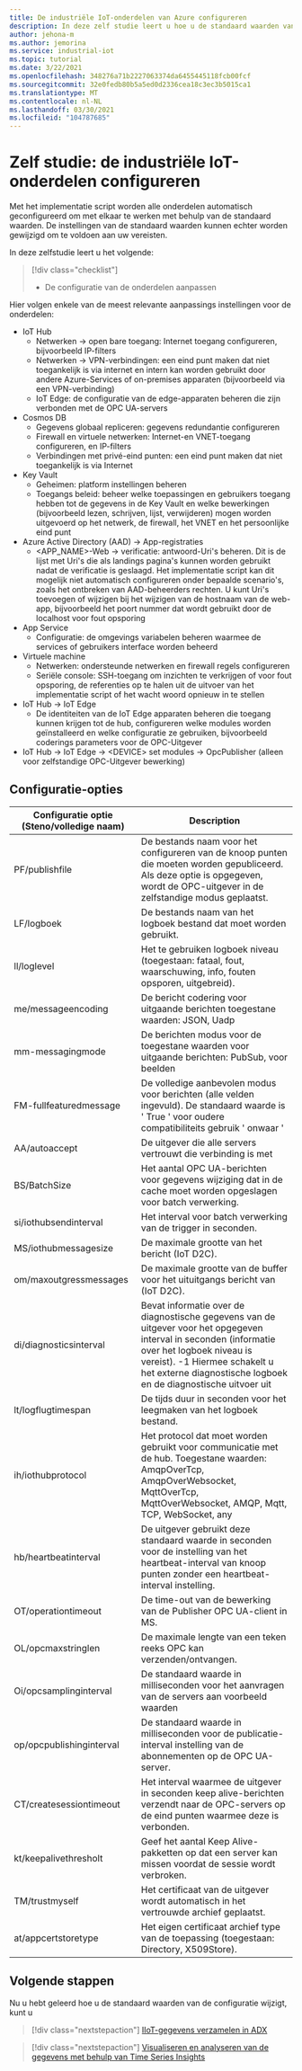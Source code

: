 ```yaml
---
title: De industriële IoT-onderdelen van Azure configureren
description: In deze zelf studie leert u hoe u de standaard waarden van de configuratie kunt wijzigen.
author: jehona-m
ms.author: jemorina
ms.service: industrial-iot
ms.topic: tutorial
ms.date: 3/22/2021
ms.openlocfilehash: 348276a71b2227063374da6455445118fcb00fcf
ms.sourcegitcommit: 32e0fedb80b5a5ed0d2336cea18c3ec3b5015ca1
ms.translationtype: MT
ms.contentlocale: nl-NL
ms.lasthandoff: 03/30/2021
ms.locfileid: "104787685"
---
```

# <a name="tutorial-configure-the-industrial-iot-components"></a>Zelf studie: de industriële IoT-onderdelen configureren

Met het implementatie script worden alle onderdelen automatisch geconfigureerd om met elkaar te werken met behulp van de standaard waarden. De instellingen van de standaard waarden kunnen echter worden gewijzigd om te voldoen aan uw vereisten.

In deze zelfstudie leert u het volgende:

> [!div class="checklist"]
> * De configuratie van de onderdelen aanpassen


Hier volgen enkele van de meest relevante aanpassings instellingen voor de onderdelen:
* IoT Hub
    * Netwerken → open bare toegang: Internet toegang configureren, bijvoorbeeld IP-filters
    * Netwerken → VPN-verbindingen: een eind punt maken dat niet toegankelijk is via internet en intern kan worden gebruikt door andere Azure-Services of on-premises apparaten (bijvoorbeeld via een VPN-verbinding)
    * IoT Edge: de configuratie van de edge-apparaten beheren die zijn verbonden met de OPC UA-servers 
* Cosmos DB
    * Gegevens globaal repliceren: gegevens redundantie configureren
    * Firewall en virtuele netwerken: Internet-en VNET-toegang configureren, en IP-filters
    * Verbindingen met privé-eind punten: een eind punt maken dat niet toegankelijk is via Internet 
* Key Vault
    * Geheimen: platform instellingen beheren
    * Toegangs beleid: beheer welke toepassingen en gebruikers toegang hebben tot de gegevens in de Key Vault en welke bewerkingen (bijvoorbeeld lezen, schrijven, lijst, verwijderen) mogen worden uitgevoerd op het netwerk, de firewall, het VNET en het persoonlijke eind punt
* Azure Active Directory (AAD) → App-registraties
    * <APP_NAME>-Web → verificatie: antwoord-Uri's beheren. Dit is de lijst met Uri's die als landings pagina's kunnen worden gebruikt nadat de verificatie is geslaagd. Het implementatie script kan dit mogelijk niet automatisch configureren onder bepaalde scenario's, zoals het ontbreken van AAD-beheerders rechten. U kunt Uri's toevoegen of wijzigen bij het wijzigen van de hostnaam van de web-app, bijvoorbeeld het poort nummer dat wordt gebruikt door de localhost voor fout opsporing
* App Service
    * Configuratie: de omgevings variabelen beheren waarmee de services of gebruikers interface worden beheerd
* Virtuele machine
    * Netwerken: ondersteunde netwerken en firewall regels configureren
    * Seriële console: SSH-toegang om inzichten te verkrijgen of voor fout opsporing, de referenties op te halen uit de uitvoer van het implementatie script of het wacht woord opnieuw in te stellen
* IoT Hub → IoT Edge
    * De identiteiten van de IoT Edge apparaten beheren die toegang kunnen krijgen tot de hub, configureren welke modules worden geïnstalleerd en welke configuratie ze gebruiken, bijvoorbeeld coderings parameters voor de OPC-Uitgever
* IoT Hub → IoT Edge → \<DEVICE> set modules → OpcPublisher (alleen voor zelfstandige OPC-Uitgever bewerking)


## <a name="configuration-options"></a>Configuratie-opties

|Configuratie optie (Steno/volledige naam)    |    Description   |
|----------------------------------------------|------------------|
PF/publishfile |De bestands naam voor het configureren van de knoop punten die moeten worden gepubliceerd. Als deze optie is opgegeven, wordt de OPC-uitgever in de zelfstandige modus geplaatst.
LF/logboek |De bestands naam van het logboek bestand dat moet worden gebruikt.
ll/loglevel |Het te gebruiken logboek niveau (toegestaan: fataal, fout, waarschuwing, info, fouten opsporen, uitgebreid).
me/messageencoding |De bericht codering voor uitgaande berichten toegestane waarden: JSON, Uadp
mm-messagingmode |De berichten modus voor de toegestane waarden voor uitgaande berichten: PubSub, voor beelden
FM-fullfeaturedmessage |De volledige aanbevolen modus voor berichten (alle velden ingevuld). De standaard waarde is ' True ' voor oudere compatibiliteits gebruik ' onwaar '
AA/autoaccept |De uitgever die alle servers vertrouwt die verbinding is met
BS/BatchSize |Het aantal OPC UA-berichten voor gegevens wijziging dat in de cache moet worden opgeslagen voor batch verwerking.
si/iothubsendinterval |Het interval voor batch verwerking van de trigger in seconden.
MS/iothubmessagesize |De maximale grootte van het bericht (IoT D2C).
om/maxoutgressmessages |De maximale grootte van de buffer voor het uituitgangs bericht van (IoT D2C).
di/diagnosticsinterval |Bevat informatie over de diagnostische gegevens van de uitgever voor het opgegeven interval in seconden (informatie over het logboek niveau is vereist). -1 Hiermee schakelt u het externe diagnostische logboek en de diagnostische uitvoer uit
lt/logflugtimespan |De tijds duur in seconden voor het leegmaken van het logboek bestand.
ih/iothubprotocol |Het protocol dat moet worden gebruikt voor communicatie met de hub. Toegestane waarden: AmqpOverTcp, AmqpOverWebsocket, MqttOverTcp, MqttOverWebsocket, AMQP, Mqtt, TCP, WebSocket, any
hb/heartbeatinterval |De uitgever gebruikt deze standaard waarde in seconden voor de instelling van het heartbeat-interval van knoop punten zonder een heartbeat-interval instelling.
OT/operationtimeout |De time-out van de bewerking van de Publisher OPC UA-client in MS.
OL/opcmaxstringlen |De maximale lengte van een teken reeks OPC kan verzenden/ontvangen.
Oi/opcsamplinginterval |De standaard waarde in milliseconden voor het aanvragen van de servers aan voorbeeld waarden
op/opcpublishinginterval |De standaard waarde in milliseconden voor de publicatie-interval instelling van de abonnementen op de OPC UA-server.
CT/createsessiontimeout |Het interval waarmee de uitgever in seconden keep alive-berichten verzendt naar de OPC-servers op de eind punten waarmee deze is verbonden.
kt/keepalivethresholt |Geef het aantal Keep Alive-pakketten op dat een server kan missen voordat de sessie wordt verbroken.
TM/trustmyself |Het certificaat van de uitgever wordt automatisch in het vertrouwde archief geplaatst.
at/appcertstoretype |Het eigen certificaat archief type van de toepassing (toegestaan: Directory, X509Store).


## <a name="next-steps"></a>Volgende stappen
Nu u hebt geleerd hoe u de standaard waarden van de configuratie wijzigt, kunt u 

> [!div class="nextstepaction"]
> [IIoT-gegevens verzamelen in ADX](tutorial-industrial-iot-azure-data-explorer.md)

> [!div class="nextstepaction"]
> [Visualiseren en analyseren van de gegevens met behulp van Time Series Insights](tutorial-visualize-data-time-series-insights.md)
